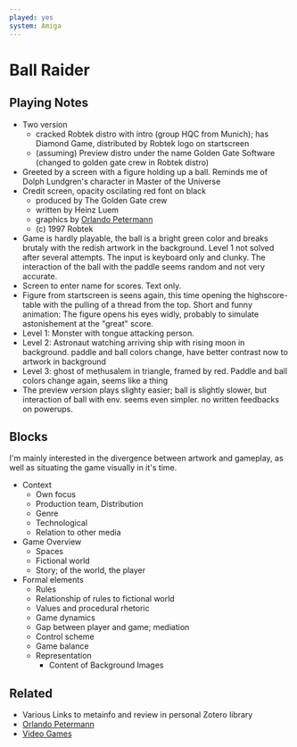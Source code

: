 ```yaml
---
played: yes
system: Amiga
---
```


# Ball Raider

## Playing Notes
- Two version
	- cracked Robtek distro with intro (group HQC from Munich); has Diamond Game, distributed by Robtek logo on startscreen
	- (assuming) Preview distro under the name Golden Gate Software (changed to golden gate crew in Robtek distro)
- Greeted by a screen with a figure holding up a ball. Reminds me of Dolph Lundgren's character in Master of the Universe
- Credit screen, opacity oscilating red font on black
	- produced by The Golden Gate crew
	- written by Heinz Luem
	- graphics by [Orlando Petermann](notes/Orlando%20Petermann.md)
	- (c) 1997 Robtek
- Game is hardly playable, the ball is a bright green color and breaks brutaly with the redish artwork in the background. Level 1 not solved after several attempts. The input is keyboard only and clunky. The interaction of the ball with the paddle seems random and not very accurate.
- Screen to enter name for scores. Text only.
- Figure from startscreen is seens again, this time opening the highscore-table with the pulling of a thread from the top. Short and funny animation: The figure opens his eyes widly, probably to simulate astonishement at the "great" score.
- Level 1: Monster with tongue attacking person.
- Level 2: Astronaut watching arriving ship with rising moon in background. paddle and ball colors change, have better contrast now to artwork in background
- Level 3: ghost of methusalem in triangle, framed by red. Paddle and ball colors change again, seems like a thing
- The preview version plays slighty easier; ball is slightly slower, but interaction of ball with env. seems even simpler. no written feedbacks on powerups.

## Blocks
I'm mainly interested in the divergence between artwork and gameplay, as well as situating the game visually in it's time. 

- Context
	- Own focus
	- Production team, Distribution
	- Genre
	- Technological
	- Relation to other media
- Game Overview
	- Spaces
	- Fictional world
	- Story; of the world, the player
- Formal elements
	- Rules
	- Relationship of rules to fictional world
	- Values and procedural rhetoric
	- Game dynamics
	- Gap between player and game; mediation
	- Control scheme
	- Game balance
	- Representation
		- Content of Background Images

## Related
- Various Links to metainfo and review in personal Zotero library
- [Orlando Petermann](notes/Orlando%20Petermann.md)
- [Video Games](notes/Video%20Games.md)